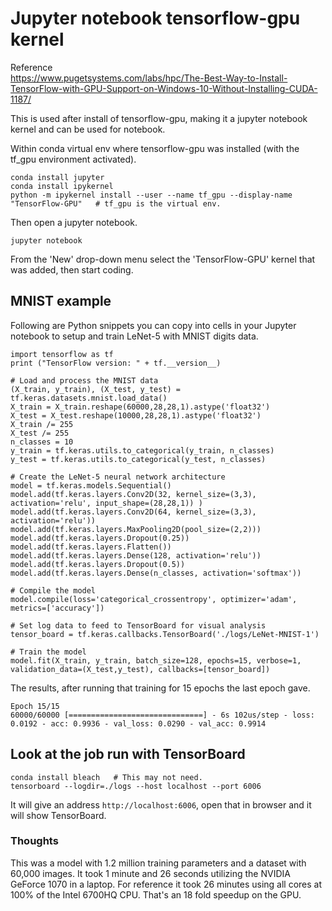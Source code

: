 # Jupyter notebook tensorflow-gpu kernel
Reference \
https://www.pugetsystems.com/labs/hpc/The-Best-Way-to-Install-TensorFlow-with-GPU-Support-on-Windows-10-Without-Installing-CUDA-1187/

This is used after install of tensorflow-gpu, making it a jupyter notebook kernel and can be used for notebook.

Within conda virtual env where tensorflow-gpu was installed (with the tf_gpu environment activated).
```
conda install jupyter
conda install ipykernel
python -m ipykernel install --user --name tf_gpu --display-name "TensorFlow-GPU"   # tf_gpu is the virtual env.
```
Then open a jupyter notebook.
```
jupyter notebook
```
From the 'New' drop-down menu select the 'TensorFlow-GPU' kernel that was added, then start coding.

## MNIST example
Following are Python snippets you can copy into cells in your Jupyter notebook to setup and train LeNet-5 with MNIST digits data.

```
import tensorflow as tf
print ("TensorFlow version: " + tf.__version__)

# Load and process the MNIST data
(X_train, y_train), (X_test, y_test) = tf.keras.datasets.mnist.load_data()
X_train = X_train.reshape(60000,28,28,1).astype('float32')
X_test = X_test.reshape(10000,28,28,1).astype('float32')
X_train /= 255
X_test /= 255
n_classes = 10
y_train = tf.keras.utils.to_categorical(y_train, n_classes)
y_test = tf.keras.utils.to_categorical(y_test, n_classes)

# Create the LeNet-5 neural network architecture
model = tf.keras.models.Sequential()
model.add(tf.keras.layers.Conv2D(32, kernel_size=(3,3), activation='relu', input_shape=(28,28,1)) )
model.add(tf.keras.layers.Conv2D(64, kernel_size=(3,3), activation='relu'))
model.add(tf.keras.layers.MaxPooling2D(pool_size=(2,2)))
model.add(tf.keras.layers.Dropout(0.25))
model.add(tf.keras.layers.Flatten())          
model.add(tf.keras.layers.Dense(128, activation='relu'))
model.add(tf.keras.layers.Dropout(0.5))
model.add(tf.keras.layers.Dense(n_classes, activation='softmax'))

# Compile the model
model.compile(loss='categorical_crossentropy', optimizer='adam', metrics=['accuracy'])

# Set log data to feed to TensorBoard for visual analysis
tensor_board = tf.keras.callbacks.TensorBoard('./logs/LeNet-MNIST-1')

# Train the model
model.fit(X_train, y_train, batch_size=128, epochs=15, verbose=1, validation_data=(X_test,y_test), callbacks=[tensor_board])
```
The results, after running that training for 15 epochs the last epoch gave.
```
Epoch 15/15
60000/60000 [==============================] - 6s 102us/step - loss: 0.0192 - acc: 0.9936 - val_loss: 0.0290 - val_acc: 0.9914
```

## Look at the job run with TensorBoard
```
conda install bleach   # This may not need.
tensorboard --logdir=./logs --host localhost --port 6006
```
It will give an address `http://localhost:6006`, open that in browser and it will show TensorBoard.

### Thoughts
This was a model with 1.2 million training parameters and a dataset with 60,000 images. 
It took 1 minute and 26 seconds utilizing the NVIDIA GeForce 1070 in a laptop. 
For reference it took 26 minutes using all cores at 100% of the Intel 6700HQ CPU.
That's an 18 fold speedup on the GPU.

          
  
